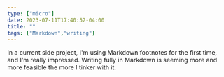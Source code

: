 ```yaml
---
type: ["micro"]
date: 2023-07-11T17:40:52-04:00
title: ""
tags: ["Markdown","writing"]
---
```

In a current side project, I'm using Markdown footnotes for the first time, and I'm really impressed. Writing fully in Markdown is seeming more and more feasible the more I tinker with it.
